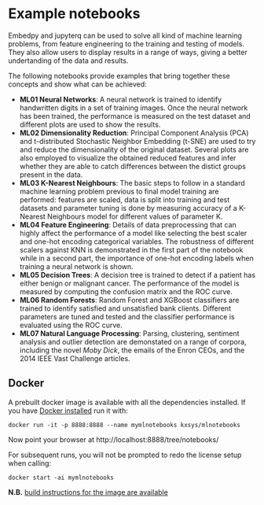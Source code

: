 # Example notebooks

Embedpy and jupyterq can be used to solve all kind of machine learning problems, from feature engineering to the training and testing of models. They also allow users to display results in a range of ways, giving a better undertanding of the data and results.

The following notebooks provide examples that bring together these concepts and show what can be achieved:

* **ML01 Neural Networks**: A neural network is trained to identify handwritten digits in a set of training images. Once the neural network has been trained, the performance is measured on the test dataset and different plots are used to show the results.
* **ML02 Dimensionality Reduction**: Principal Component Analysis (PCA) and t-distributed Stochastic Neighbor Embedding (t-SNE) are used to try and reduce the dimensionality of the original dataset. Several plots are also employed to visualize the obtained reduced features and infer whether they are able to catch differences between the distict groups present in the data.
* **ML03 K-Nearest Neighbours**: The basic steps to follow in a standard machine learning problem previous to final model training are performed: features are scaled, data is split into training and test datasets and parameter tuning is done by measuring accuracy of a K-Nearest Neighbours model for different values of parameter K.
* **ML04 Feature Engineering**: Details of data preprocessing that can highly affect the performance of a model like selecting the best scaler and one-hot encoding categorical variables. The robustness of different scalers against KNN is demonstrated in the first part of the notebook while in a second part, the importance of one-hot encoding labels when training a neural network is shown.
* **ML05 Decision Trees**: A decision tree is trained to detect if a patient has either benign or malignant cancer. The performance of the model is measured by computing the confusion matrix and the ROC curve.
* **ML06 Random Forests**: Random Forest and XGBoost classifiers are trained to identify satisfied and unsatisfied bank clients. Different parameters are tuned and tested and the classifier performance is evaluated using the ROC curve.
* **ML07 Natural Language Processing**: Parsing, clustering, sentiment analysis and outlier detection are demonstated on a range of corpora, including the novel *Moby Dick*, the emails of the Enron CEOs, and the 2014 IEEE Vast Challenge articles.

## Docker
A prebuilt docker image is available with all the dependencies installed. If you have [Docker installed](https://www.docker.com/community-edition) run it with:

	docker run -it -p 8888:8888 --name mymlnotebooks kxsys/mlnotebooks

Now point your browser at http://localhost:8888/tree/notebooks/

For subsequent runs, you will not be prompted to redo the license setup when calling:

	docker start -ai mymlnotebooks


**N.B.** [build instructions for the image are available](docker/README.md)

